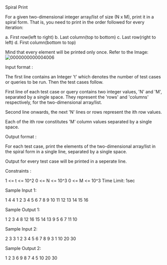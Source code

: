  Spiral Print

For a given two-dimensional integer array/list of size (N x M), print it in a spiral form. That is, you need to print in the order followed for every iteration:

a. First row(left to right)
b. Last column(top to bottom)
c. Last row(right to left)
d. First column(bottom to top)

 Mind that every element will be printed only once.
Refer to the Image:
![0000000000004006](https://github.com/agrawalmalav/DSA/assets/51107910/5faea2b2-e650-408c-82af-e1fadfde5148)


Input format :

The first line contains an Integer 't' which denotes the number of test cases or queries to be run. Then the test cases follow.

First line of each test case or query contains two integer values, 'N' and 'M', separated by a single space. They represent the 'rows' and 'columns' respectively, for the two-dimensional array/list.

Second line onwards, the next 'N' lines or rows represent the ith row values.

Each of the ith row constitutes 'M' column values separated by a single space.

Output format :

For each test case, print the elements of the two-dimensional array/list in the spiral form in a single line, separated by a single space.

Output for every test case will be printed in a seperate line.

Constraints :

1 <= t <= 10^2
0 <= N <= 10^3
0 <= M <= 10^3
Time Limit: 1sec

Sample Input 1:

1
4 4 
1 2 3 4 
5 6 7 8 
9 10 11 12 
13 14 15 16

Sample Output 1:

1 2 3 4 8 12 16 15 14 13 9 5 6 7 11 10 

Sample Input 2:

2
3 3 
1 2 3 
4 5 6 
7 8 9
3 1
10
20
30

Sample Output 2:

1 2 3 6 9 8 7 4 5 
10 20 30 

